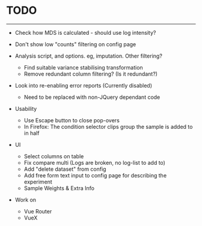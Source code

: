 # TODO
----
* Check how MDS is calculated - should use log intensity?

* Don't show low "counts" filtering on config page

* Analysis script, and options.  eg, imputation.  Other filtering?
    * Find suitable variance stabilising transformation
    * Remove redundant column filtering? (Is it redundant?)

* Look into re-enabling error reports (Currently disabled)
    * Need to be replaced with non-JQuery dependant code

* Usability
    * Use Escape button to close pop-overs
    * In Firefox: The condition selector clips group the sample is added to in half

* UI
    * Select columns on table
    * Fix compare multi (Logs are broken, no log-list to add to)
    * Add "delete dataset" from config
    * Add free form text input to config page for describing the experiment
    * Sample Weights & Extra Info

* Work on
    * Vue Router
    * VueX